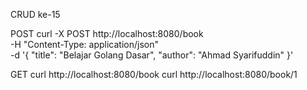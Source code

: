 CRUD ke-15

POST
curl -X POST http://localhost:8080/book \
-H "Content-Type: application/json" \
-d '{
  "title": "Belajar Golang Dasar",
  "author": "Ahmad Syarifuddin"
}'


GET
curl http://localhost:8080/book
curl http://localhost:8080/book/1